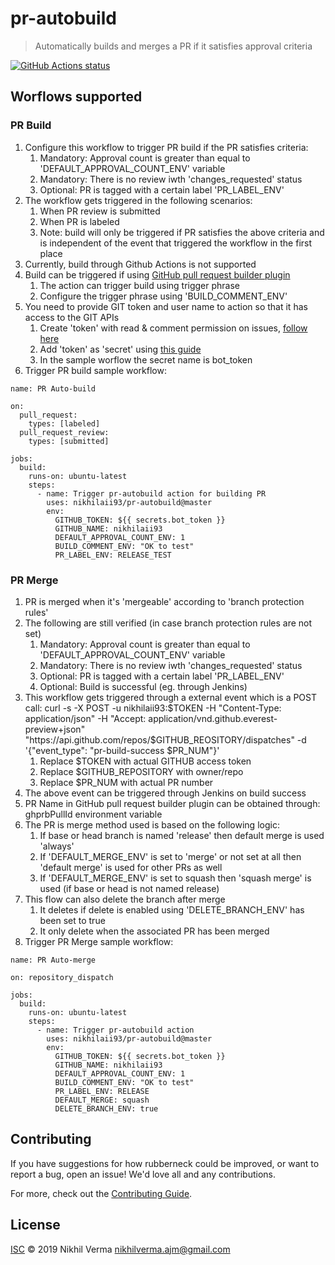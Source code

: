 # pr-autobuild #
> Automatically builds and merges a PR if it satisfies approval criteria

<p align="left">
  <a href="https://github.com/nikhilaii93/pr-autobuild"><img alt="GitHub Actions status" src="https://github.com/nikhilaii93/pr-autobuild/workflows/Shell%20Check/badge.svg"></a>
</p>

## Worflows supported ##
### PR Build ###
1. Configure this workflow to trigger PR build if the PR satisfies criteria:
	1. Mandatory: Approval count is greater than equal to 'DEFAULT_APPROVAL_COUNT_ENV' variable
	1. Mandatory: There is no review iwth 'changes_requested' status
	1. Optional: PR is tagged with a certain label 'PR_LABEL_ENV'
1. The workflow gets triggered in the following scenarios:
	1. When PR review is submitted
	1. When PR is labeled
	1. Note: build will only be triggered if PR satisfies the above criteria and is independent of the event that triggered the workflow in the first place
1. Currently, build through Github Actions is not supported
1. Build can be triggered if using [GitHub pull request builder plugin](https://wiki.jenkins.io/display/JENKINS/GitHub+pull+request+builder+plugin)
	1. The action can trigger build using trigger phrase
	1. Configure the trigger phrase using 'BUILD_COMMENT_ENV'
1. You need to provide GIT token and user name to action so that it has access to the GIT APIs
	1. Create 'token' with read & comment permission on issues, [follow here](https://github.blog/2013-05-16-personal-api-tokens/)
	1. Add 'token' as 'secret' using [this guide](https://help.github.com/en/articles/virtual-environments-for-github-actions#creating-and-using-secrets-encrypted-variables)
	1. In the sample worflow the secret name is bot_token
1. Trigger PR build sample workflow:
```
name: PR Auto-build

on:
  pull_request:
    types: [labeled]
  pull_request_review:
    types: [submitted]

jobs:
  build:
    runs-on: ubuntu-latest
    steps:
      - name: Trigger pr-autobuild action for building PR
        uses: nikhilaii93/pr-autobuild@master
        env:
          GITHUB_TOKEN: ${{ secrets.bot_token }}
          GITHUB_NAME: nikhilaii93
          DEFAULT_APPROVAL_COUNT_ENV: 1
          BUILD_COMMENT_ENV: "OK to test"
          PR_LABEL_ENV: RELEASE_TEST
```

### PR Merge ###
1. PR is merged when it's 'mergeable' according to 'branch protection rules'
1. The following are still verified (in case branch protection rules are not set)
	1. Mandatory: Approval count is greater than equal to 'DEFAULT_APPROVAL_COUNT_ENV' variable
	1. Mandatory: There is no review iwth 'changes_requested' status
	1. Optional: PR is tagged with a certain label 'PR_LABEL_ENV'
	1. Optional: Build is successful (eg. through Jenkins)
1. This workflow gets triggered through a external event which is a POST call:
curl -s -X POST -u nikhilaii93:$TOKEN -H "Content-Type: application/json" -H "Accept: application/vnd.github.everest-preview+json" "https://api.github.com/repos/$GITHUB_REOSITORY/dispatches" -d '{"event_type": "pr-build-success $PR_NUM"}'
	1. Replace $TOKEN with actual GITHUB access token
	1. Replace $GITHUB_REPOSITORY with owner/repo
	1. Replace $PR_NUM with actual PR number
1. The above event can be triggered through Jenkins on build success
1. PR Name in GitHub pull request builder plugin can be obtained through: ghprbPullId environment variable
1. The PR is merge method used is based on the following logic:
	1. If base or head branch is named 'release' then default merge is used 'always'
	1. If 'DEFAULT_MERGE_ENV' is set to 'merge' or not set at all then 'default merge' is used for other PRs as well
	1. If 'DEFAULT_MERGE_ENV' is set to squash then 'squash merge' is used (if base or head is not named release)
1. This flow can also delete the branch after merge
	1. It deletes if delete is enabled using 'DELETE_BRANCH_ENV' has been set to true
	1. It only delete when the associated PR has been merged
1. Trigger PR Merge sample workflow:

```
name: PR Auto-merge

on: repository_dispatch

jobs:
  build:
    runs-on: ubuntu-latest
    steps:
      - name: Trigger pr-autobuild action
        uses: nikhilaii93/pr-autobuild@master
        env:
          GITHUB_TOKEN: ${{ secrets.bot_token }}
          GITHUB_NAME: nikhilaii93
          DEFAULT_APPROVAL_COUNT_ENV: 1
          BUILD_COMMENT_ENV: "OK to test"
          PR_LABEL_ENV: RELEASE
          DEFAULT_MERGE: squash
          DELETE_BRANCH_ENV: true
```

## Contributing

If you have suggestions for how rubberneck could be improved, or want to report a bug, open an issue! We'd love all and any contributions.

For more, check out the [Contributing Guide](CONTRIBUTING.md).

## License

[ISC](LICENSE) © 2019 Nikhil Verma <nikhilverma.ajm@gmail.com>